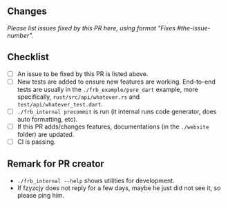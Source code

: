 ## Changes

_Please list issues fixed by this PR here, using format "Fixes #the-issue-number"._

## Checklist

- [ ] An issue to be fixed by this PR is listed above.
- [ ] New tests are added to ensure new features are working. End-to-end tests are usually in the `./frb_example/pure_dart` example, more specifically, `rust/src/api/whatever.rs` and `test/api/whatever_test.dart`.
- [ ] `./frb_internal precommit` is run (it internal runs code generator, does auto formatting, etc).
- [ ] If this PR adds/changes features, documentations (in the `./website` folder) are updated.
- [ ] CI is passing.

## Remark for PR creator

- `./frb_internal --help` shows utilities for development.
- If fzyzcjy does not reply for a few days, maybe he just did not see it, so please ping him.
